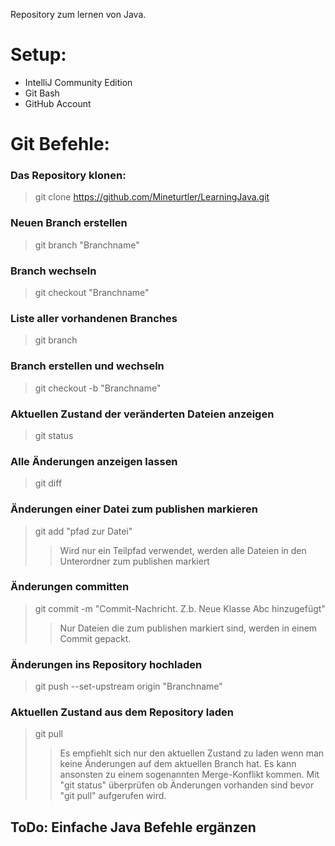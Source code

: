 
Repository zum lernen von Java.

# Setup:

- IntelliJ Community Edition
- Git Bash
- GitHub Account

# Git Befehle:

### Das Repository klonen:
>git clone https://github.com/Mineturtler/LearningJava.git
### Neuen Branch erstellen
>git branch "Branchname"
### Branch wechseln
>git checkout "Branchname"
### Liste aller vorhandenen Branches
>git branch
### Branch erstellen und wechseln
>git checkout -b "Branchname"
### Aktuellen Zustand der veränderten Dateien anzeigen
>git status
### Alle Änderungen anzeigen lassen
>git diff
### Änderungen einer Datei zum publishen markieren
>git add "pfad zur Datei"
>>Wird nur ein Teilpfad verwendet, werden alle Dateien in den Unterordner zum publishen markiert
### Änderungen committen
>git commit -m "Commit-Nachricht. Z.b. Neue Klasse Abc hinzugefügt"
>> Nur Dateien die zum publishen markiert sind, werden in einem Commit gepackt.
### Änderungen ins Repository hochladen
>git push --set-upstream origin "Branchname"
### Aktuellen Zustand aus dem Repository laden
>git pull
>> Es empfiehlt sich nur den aktuellen Zustand zu laden wenn man keine Änderungen auf dem aktuellen Branch hat.
> Es kann ansonsten zu einem sogenannten Merge-Konflikt kommen.
> Mit "git status" überprüfen ob Änderungen vorhanden sind bevor "git pull" aufgerufen wird.


## ToDo: Einfache Java Befehle ergänzen